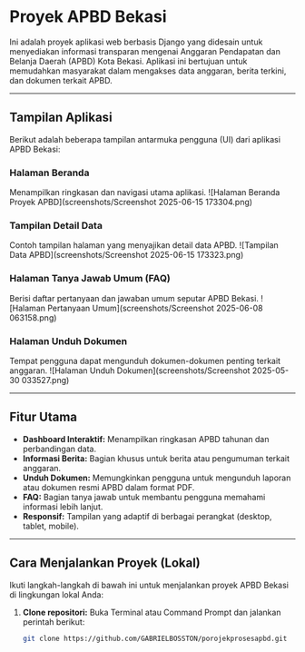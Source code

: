 # Proyek APBD Bekasi

Ini adalah proyek aplikasi web berbasis Django yang didesain untuk menyediakan informasi transparan mengenai Anggaran Pendapatan dan Belanja Daerah (APBD) Kota Bekasi. Aplikasi ini bertujuan untuk memudahkan masyarakat dalam mengakses data anggaran, berita terkini, dan dokumen terkait APBD.

---

## Tampilan Aplikasi

Berikut adalah beberapa tampilan antarmuka pengguna (UI) dari aplikasi APBD Bekasi:

### Halaman Beranda
Menampilkan ringkasan dan navigasi utama aplikasi.
![Halaman Beranda Proyek APBD](screenshots/Screenshot 2025-06-15 173304.png)

### Tampilan Detail Data
Contoh tampilan halaman yang menyajikan detail data APBD.
![Tampilan Data APBD](screenshots/Screenshot 2025-06-15 173323.png)

### Halaman Tanya Jawab Umum (FAQ)
Berisi daftar pertanyaan dan jawaban umum seputar APBD Bekasi.
![Halaman Pertanyaan Umum](screenshots/Screenshot 2025-06-08 063158.png)

### Halaman Unduh Dokumen
Tempat pengguna dapat mengunduh dokumen-dokumen penting terkait anggaran.
![Halaman Unduh Dokumen](screenshots/Screenshot 2025-05-30 033527.png)

---

## Fitur Utama

* **Dashboard Interaktif:** Menampilkan ringkasan APBD tahunan dan perbandingan data.
* **Informasi Berita:** Bagian khusus untuk berita atau pengumuman terkait anggaran.
* **Unduh Dokumen:** Memungkinkan pengguna untuk mengunduh laporan atau dokumen resmi APBD dalam format PDF.
* **FAQ:** Bagian tanya jawab untuk membantu pengguna memahami informasi lebih lanjut.
* **Responsif:** Tampilan yang adaptif di berbagai perangkat (desktop, tablet, mobile).

---

## Cara Menjalankan Proyek (Lokal)

Ikuti langkah-langkah di bawah ini untuk menjalankan proyek APBD Bekasi di lingkungan lokal Anda:

1.  **Clone repositori:**
    Buka Terminal atau Command Prompt dan jalankan perintah berikut:
    ```bash
    git clone https://github.com/GABRIELBOSSTON/porojekprosesapbd.git